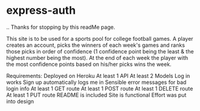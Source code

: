 # express-auth
..
Thanks for stopping by this readMe page.

This site is to be used for a sports pool for college football games. A player creates an account, picks the winners of each week's games and ranks those picks in order of confidence (1 confidence point being the least & the highest number being the most). At the end of each week the player with the most confidence points based on his/her picks wins the week.

Requirements:
Deployed on Heroku
At least 1 API
At least 2 Models
Log in works
Sign up automatically logs me in
Sensible error messages for bad login info
At least 1 GET route
At least 1 POST route
At least 1 DELETE route
At least 1 PUT route
README is included
Site is functional
Effort was put into design
